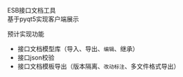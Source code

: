 ESB接口文档工具  
基于pyqt5实现客户端展示  

预计实现功能  
- 接口文档模型库（导入、导出、`编辑`、继承）
- 接口json校验
- 接口文档模板导出（版本隔离、`改动标注`、多文件格式导出）

